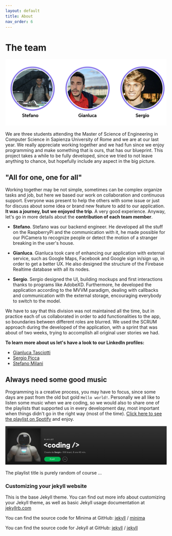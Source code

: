 ```yaml
---
layout: default
title: About
nav_order: 6
---
```

#  The team
![The Team](../images/team.jpeg)

We are three students attending the Master of Science of Engineering in Computer Science in Sapienza University of Rome and we are at our last year. We really appreciate working together and we had fun since we enjoy programming and make something that is ours, that has our blueprint. This project takes a while to be fully developed, since we tried to not leave anything to chance, but hopefully include any aspect in the big picture.

##  "All for one, one for all"

Working together may be not simple, sometimes can be complex organize tasks and job, but here we based our work on collaboration and continuous support. Everyone was present to help the others with some issue or just for discuss about some idea or brand new feature to add to our application. **It was a journey, but we enjoyed the trip**. A very good experience. Anyway, let's go in more details about the **contribution of each team member**.

- **Stefano**. Stefano was our backend engineer. He developed all the stuff on the RaspberryPi and the communication with it, he made possible for our PiCamera to recognize people or detect the motion of a stranger breaking in the user's house.

- **Gianluca**. Gianluca took care of enhancing our application with external service, such as Google Maps, Facebook and Google sign in/sign up, in order to get a better UX. He also designed the structure of the Firebase Realtime database with all its nodes.

- **Sergio**. Sergio designed the UI, building mockups and first interactions thanks to programs like AdobeXD. Furthermore, he developed the application according to the MVVM paradigm, dealing with callbacks and communication with the external storage, encouraging everybody to switch to the model.

We have to say that this division was not maintained all the time, but in practice each of us collaborated in order to add functionalities to the app, so boundaries between different roles are blurred. We used the SCRUM approach during the developed of the application, with a sprint that was about of two weeks, trying to accomplish all original user stories we had.

**To learn more about us let's have a look to our LinkedIn profiles:**

- [Gianluca Tasciotti](https://www.linkedin.com/in/gianluca-tasciotti/)
- [Sergio Picca](https://www.linkedin.com/in/sergio-picca-801b0b173/)
- [Stefano Milani](https://www.linkedin.com/in/stefano-milani-561044181/)

## Always need some good music

Programming is a creative process, you may have to focus, since some days are past from the old but gold ```Hello world!```. Personally we all like to listen some music when we are coding, so we would also to share one of the playlists that supported us in every development day, most important when things didn't go in the right way (most of the time). [Click here to see the playlist on Spotify](https://open.spotify.com/playlist/4wHgAEXIy9NyLt6mr9AmxX?si=3MMp1biLRrCDl5EaFvVUYQ) and enjoy.

![Coding playlist](../images/coding.png)

The playlist title is purely random of course ...

### Customizing your jekyll website

This is the base Jekyll theme. You can find out more info about customizing your Jekyll theme, as well as basic Jekyll usage documentation at [jekyllrb.com](https://jekyllrb.com/)

You can find the source code for Minima at GitHub:
[jekyll][jekyll-organization] /
[minima](https://github.com/jekyll/minima)

You can find the source code for Jekyll at GitHub:
[jekyll][jekyll-organization] /
[jekyll](https://github.com/jekyll/jekyll)


[jekyll-organization]: https://github.com/jekyll
